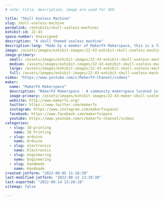 ```yaml
---
# note: title, description, image are used for SEO

title: "Skull Useless Machine"
slug: skull-useless-machine
permalink: /exhibits/skull-useless-machine/
exhibit-id: 22-43
space-number: Unassigned
description: "A skull themed useless machine"
description-long: "Made by a member of MakerFX Makerspace, this is a fairly complicated useless machine with a theme of a skull that gets increasingly upset every time you push the button!"
image: /assets/images/exhibit-images/22-43-exhibit-skull-useless-machine-21-181-exhibit-skullbox-useless-machine-img-20190531-120039867-large-large.jpg
image-primary: 
  small: /assets/images/exhibit-images/22-43-exhibit-skull-useless-machine-21-181-exhibit-skullbox-useless-machine-img-20190531-120039867-large-small.jpg
  medium: /assets/images/exhibit-images/22-43-exhibit-skull-useless-machine-21-181-exhibit-skullbox-useless-machine-img-20190531-120039867-large-medium.jpg
  large: /assets/images/exhibit-images/22-43-exhibit-skull-useless-machine-21-181-exhibit-skullbox-useless-machine-img-20190531-120039867-large-large.jpg
  full: /assets/images/exhibit-images/22-43-exhibit-skull-useless-machine-21-181-exhibit-skullbox-useless-machine-img-20190531-120039867-large-full.jpg
video: "https://www.youtube.com/c/MakerFX-Channel/videos"
maker: 
  name: "MakerFX Makerspace"
  description: "MakerFX Makerspace - A community makerspace located in Orlando, FL with the tools, resources and community to help you bring your idea to life!"
  image-primary: /assets/images/exhibit-images/22-43-maker-skull-useless-machine-oip-medium.jpg
  website: http://www.makerfx.org/
  twitter: https://www.twitter.com/makerfx
  instagram: https://www.instagram.com/makerfxspace/
  facebook: https://www.facebook.com/makerfxspace
  youtube: https://www.youtube.com/c/makerfx-channel/videos
categories: 
  - slug: 3d-printing
    name: 3D Printing
  - slug: arduino
    name: Arduino
  - slug: electronics
    name: Electronics
  - slug: engineering
    name: Engineering
  - slug: handmade
    name: Handmade
created-jotform: "2022-08-05 11:18:38"
last-modified-jotform: "2022-08-13 13:39:38"
last-exported: "2022-08-14 13:20:18"
sitemap: false

---
```

